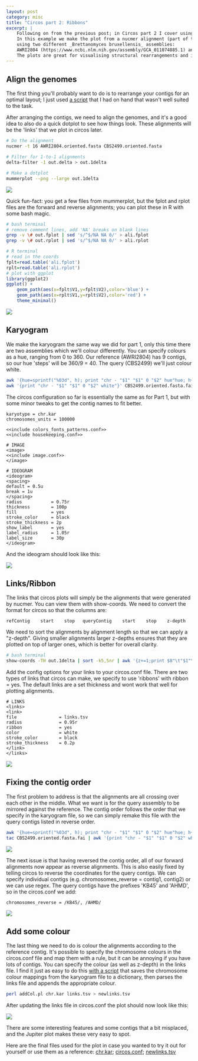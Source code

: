 ```yaml
---
layout: post
category: misc
title: "Circos part 2: Ribbons"
excerpt: |
    Following on from the previous post; in Circos part 2 I cover using ribbons to create a jupiter plot.
    In this example we make the plot from a nucmer alignment (part of the MUMmer package (https://github.com/mummer4/mummer)),
    using two different _Brettanomyces bruxellensis_ assemblies: 
    AWRI2804 (https://www.ncbi.nlm.nih.gov/assembly/GCA_011074885.1) and CBS2499 (https://www.ncbi.nlm.nih.gov/assembly/GCA_000340765.1).
    The plots are great for visualising structural rearrangements and identifying potential misassemblies. <br><br>
---
```


## Align the genomes

The first thing you'll probably want to do is to rearrange your contigs for an optimal layout; 
I just used [a script](docs/orient_haplotigs.pl) that I had on hand that wasn't well suited to the task.

After arranging the contigs, we need to align the genomes, and it's a good idea to also do a quick dotplot to see how things look.
These alignments will be the 'links' that we plot in circos later.

```bash
# Do the alignment
nucmer -t 16 AWRI2804.oriented.fasta CBS2499.oriented.fasta

# Filter for 1-to-1 alignments
delta-filter -1 out.delta > out.1delta

# Make a dotplot
mummerplot --png --large out.1delta 
```

![](/assets/images/mummerplot.png)

Quick fun-fact: you get a few files from mummerplot, 
but the fplot and rplot files are the forward and reverse alignments; 
you can plot these in R with some bash magic.

```bash
# bash terminal
# remove comment lines, add 'NA' breaks on blank lines
grep -v \# out.fplot | sed 's/^$/NA NA 0/' > ali.fplot
grep -v \# out.rplot | sed 's/^$/NA NA 0/' > ali.rplot
```

```R
# R terminal
# read in the coords
fplt=read.table('ali.fplot')
rplt=read.table('ali.rplot')
# plot with ggplot
library(ggplot2)
ggplot() + 
    geom_path(aes(x=fplt$V1,y=fplt$V2),color='blue') + 
    geom_path(aes(x=rplt$V1,y=rplt$V2),color='red') + 
    theme_minimal()
```

![](/assets/images/Rdotplot.png)

## Karyogram

We make the karyogram the same way we did for part 1, 
only this time there are two assemblies which we'll colour differently.
You can specify colours as a hue, ranging from 0 to 360. 
Our reference (AWRI2804) has 9 contigs, so our hue 'steps' will be 360/9 = 40.
The query (CBS2499) we'll just colour white.

```bash
awk '{hue=sprintf("%03d", h); print "chr - "$1" "$1" 0 "$2" hue"hue; h+=40;}' AWRI2804.oriented.fasta.fai >  chr.kar
awk '{print "chr - "$1" "$1" 0 "$2" white"}' CBS2499.oriented.fasta.fai >> chr.kar
```

The circos configuration so far is essentially the same as for Part 1, 
but with some minor tweaks to get the contig names to fit better.

```text
karyotype = chr.kar
chromosomes_units = 100000

<<include colors_fonts_patterns.conf>>
<<include housekeeping.conf>>

# IMAGE
<image>
<<include image.conf>>
</image>

# IDEOGRAM
<ideogram>
<spacing>
default = 0.5u
break = 1u
</spacing>
radius           = 0.75r
thickness        = 100p
fill             = yes
stroke_color     = black
stroke_thickness = 2p
show_label       = yes
label_radius     = 1.05r
label_size       = 30p
</ideogram>
```

And the ideogram should look like this:

![](/assets/images/links.ideo.png)


## Links/Ribbon

The links that circos plots will simply be the alignments that were generated by nucmer.
You can view them with show-coords.
We need to convert the format for circos so that the columns are:

`refContig    start    stop   queryContig    start    stop    z-depth`

We need to sort the alignments by alignment length so that we can apply a "z-depth". 
Giving smaller alignments larger z-depths ensures that they are plotted on top of larger ones,
which is better for overall clarity.

```bash
# bash terminal
show-coords -TH out.1delta | sort -k5,5nr | awk '{z+=1;print $8"\t"$1"\t"$2"\t"$9"\t"$3"\t"$4"\tz="z}' > links.tsv
```

Add the config options for your links to your circos.conf file.
There are two types of links that circos can make,
we specify to use 'ribbons' with ribbon = yes.
The default links are a set thickness and wont work that well for plotting alignments.

```
# LINKS
<links>
<link>
file                = links.tsv
radius              = 0.95r
ribbon              = yes
color               = white
stroke_color        = black
stroke_thickness    = 0.2p
</link>
</links>
```

![](/assets/images/links.init.png)

## Fixing the contig order

The first problem to address is that the alignments are all crossing over each other in the middle.
What we want is for the query assembly to be mirrored against the reference.
The contig order follows the order that we specify in the karyogram file,
so we can simply remake this file with the query contigs listed in reverse order.

```bash
awk '{hue=sprintf("%03d", h); print "chr - "$1" "$1" 0 "$2" hue"hue; h+=40;}' AWRI2804.oriented.fasta.fai >  chr.kar
tac CBS2499.oriented.fasta.fai | awk '{print "chr - "$1" "$1" 0 "$2" white"}' >> chr.kar
```

![](/assets/images/links.chr-fixed.png)

The next issue is that having reversed the contig order,
all of our forward alignments now appear as reverse alignments.
This is also easily fixed by telling circos to reverse the coordinates for the query contigs.
We can specify individual contigs (e.g. chromosomes_reverse = contig1, contig2) or we can use regex.
The query contigs have the prefixes 'KB45' and 'AHMD', so in the circos.conf we add:

```text
chromosomes_reverse = /KB45/, /AHMD/
```

![](/assets/images/links.fixed.png)

## Add some colour

The last thing we need to do is colour the alignments according to the reference contig.
It's possible to specify the chromosome colours in the circos.conf file and map them with a rule,
but it can be annoying if you have lots of contigs.
You can specify the colour (as well as z-depth) in the links file.
I find it just as easy to do this [with a script](/docs/addCol.pl) that saves the chromosome colour mappings from the karyogram file
to a dictionary, then parses the links file and appends the appropriate colour.

```bash
perl addCol.pl chr.kar links.tsv > newlinks.tsv
```
After updating the links file in circos.conf the plot should now look like this:

![](/assets/images/links.final.png)

There are some interesting features and some contigs that a bit misplaced, 
and the Jupiter plot makes these very easy to spot.

Here are the final files used for the plot in case you wanted to try it out for yourself
or use them as a reference: [chr.kar](/docs/chr.kar); [circos.conf](/docs/circos.conf); [newlinks.tsv](/docs/newlinks.tsv)















